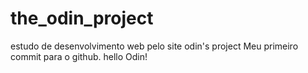 # the_odin_project
estudo de desenvolvimento web pelo site odin's project
Meu primeiro commit para o github.
hello Odin!
